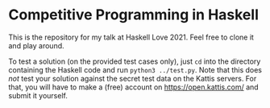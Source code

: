 Competitive Programming in Haskell
==================================

This is the repository for my talk at Haskell Love 2021.  Feel free to
clone it and play around.

To test a solution (on the provided test cases only), just `cd` into
the directory containing the Haskell code and run `python3
../test.py`.  Note that this does *not* test your solution against the
secret test data on the Kattis servers.  For that, you will have to
make a (free) account on https://open.kattis.com/ and submit it
yourself.
